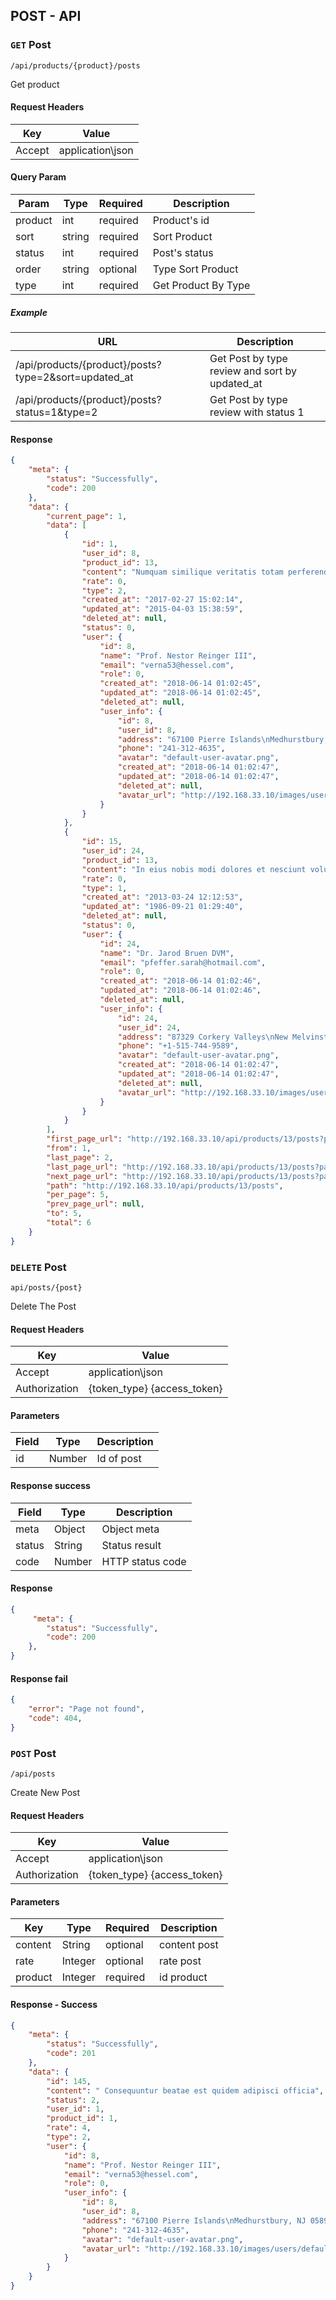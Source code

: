 ## POST - API
### `GET` Post
```
/api/products/{product}/posts
```
Get product
#### Request Headers
| Key | Value |
|---|---|
|Accept|application\json

#### Query Param
| Param | Type | Required | Description |
|---|---|---|---|
| product | int | required | Product's id |
| sort | string | required | Sort Product |
| status | int | required | Post's status |
| order | string | optional | Type Sort Product |
| type | int | required | Get Product By Type |

##### Example
| URL | Description |
|---|---|
| /api/products/{product}/posts?type=2&sort=updated_at | Get Post by type review and sort by updated_at |
| /api/products/{product}/posts?status=1&type=2 | Get Post by type review with status 1 |

#### Response
```json
{
    "meta": {
        "status": "Successfully",
        "code": 200
    },
    "data": {
        "current_page": 1,
        "data": [
            {
                "id": 1,
                "user_id": 8,
                "product_id": 13,
                "content": "Numquam similique veritatis totam perferendis cum natus architecto. In aut dolorum aut similique magnam. Non nulla consequatur nisi totam. Velit vel explicabo ut optio quia id eveniet.",
                "rate": 0,
                "type": 2,
                "created_at": "2017-02-27 15:02:14",
                "updated_at": "2015-04-03 15:38:59",
                "deleted_at": null,
                "status": 0,
                "user": {
                    "id": 8,
                    "name": "Prof. Nestor Reinger III",
                    "email": "verna53@hessel.com",
                    "role": 0,
                    "created_at": "2018-06-14 01:02:45",
                    "updated_at": "2018-06-14 01:02:45",
                    "deleted_at": null,
                    "user_info": {
                        "id": 8,
                        "user_id": 8,
                        "address": "67100 Pierre Islands\nMedhurstbury, NJ 05891",
                        "phone": "241-312-4635",
                        "avatar": "default-user-avatar.png",
                        "created_at": "2018-06-14 01:02:47",
                        "updated_at": "2018-06-14 01:02:47",
                        "deleted_at": null,
                        "avatar_url": "http://192.168.33.10/images/users/default-user-avatar.png"
                    }
                }
            },
            {
                "id": 15,
                "user_id": 24,
                "product_id": 13,
                "content": "In eius nobis modi dolores et nesciunt voluptas cumque. Est deleniti id minus. Rerum laboriosam ut eveniet minus dolore alias quia neque.",
                "rate": 0,
                "type": 1,
                "created_at": "2013-03-24 12:12:53",
                "updated_at": "1986-09-21 01:29:40",
                "deleted_at": null,
                "status": 0,
                "user": {
                    "id": 24,
                    "name": "Dr. Jarod Bruen DVM",
                    "email": "pfeffer.sarah@hotmail.com",
                    "role": 0,
                    "created_at": "2018-06-14 01:02:46",
                    "updated_at": "2018-06-14 01:02:46",
                    "deleted_at": null,
                    "user_info": {
                        "id": 24,
                        "user_id": 24,
                        "address": "87329 Corkery Valleys\nNew Melvinstad, MI 77391",
                        "phone": "+1-515-744-9589",
                        "avatar": "default-user-avatar.png",
                        "created_at": "2018-06-14 01:02:47",
                        "updated_at": "2018-06-14 01:02:47",
                        "deleted_at": null,
                        "avatar_url": "http://192.168.33.10/images/users/default-user-avatar.png"
                    }
                }
            }
        ],
        "first_page_url": "http://192.168.33.10/api/products/13/posts?page=1",
        "from": 1,
        "last_page": 2,
        "last_page_url": "http://192.168.33.10/api/products/13/posts?page=2",
        "next_page_url": "http://192.168.33.10/api/products/13/posts?page=2",
        "path": "http://192.168.33.10/api/products/13/posts",
        "per_page": 5,
        "prev_page_url": null,
        "to": 5,
        "total": 6
    }
}
```

### `DELETE` Post
```
api/posts/{post}
```
Delete The Post
#### Request Headers
| Key | Value |
|---|---|
|Accept|application\json |
|Authorization|{token_type} {access_token}|
#### Parameters
| Field | Type | Description |
| --- | --- | --- |
| id | Number | Id of post |

#### Response success
| Field | Type | Description |
|---|---|---|
| meta | Object | Object meta |
| status | String | Status result |
| code | Number | HTTP status code |
#### Response
```json
{
     "meta": {
        "status": "Successfully",
        "code": 200
    },
}
```
#### Response fail
```json
{
    "error": "Page not found",
    "code": 404,
}
```
### `POST` Post
```
/api/posts
```
Create New Post
#### Request Headers
| Key | Value |
|---|---|
|Accept|application\json
|Authorization|{token_type} {access_token}|

#### Parameters
| Key | Type | Required | Description |
|---|---|---|---|
| content | String | optional | content post |
| rate | Integer | optional | rate post |
| product | Integer | required | id product |

#### Response - Success
```json
{
    "meta": {
        "status": "Successfully",
        "code": 201
    },
    "data": {
        "id": 145,
        "content": " Consequuntur beatae est quidem adipisci officia",
        "status": 2,
        "user_id": 1,
        "product_id": 1,
        "rate": 4,
        "type": 2,
        "user": {
            "id": 8,
            "name": "Prof. Nestor Reinger III",
            "email": "verna53@hessel.com",
            "role": 0,
            "user_info": {
                "id": 8,
                "user_id": 8,
                "address": "67100 Pierre Islands\nMedhurstbury, NJ 05891",
                "phone": "241-312-4635",
                "avatar": "default-user-avatar.png",
                "avatar_url": "http://192.168.33.10/images/users/default-user-avatar.png"
            }
        }
    }
}
```
